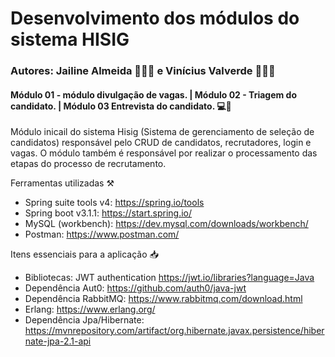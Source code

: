 # Desenvolvimento dos módulos do sistema HISIG 

### Autores: Jailine Almeida 👩🏻‍💻 e Vinícius Valverde 👨🏻‍💻

#### Módulo 01 - módulo divulgação de vagas. | Módulo 02 - Triagem do candidato. | Módulo 03 Entrevista do candidato. 💻🍵

Módulo inicail do sistema Hisig (Sistema de gerenciamento de seleção de candidatos) responsável pelo CRUD de candidatos, 
recrutadores, login e vagas. O módulo também é responsável por realizar o processamento das etapas do processo de recrutamento.

Ferramentas utilizadas ⚒️
* Spring suite tools v4: https://spring.io/tools
* Spring boot v3.1.1: https://start.spring.io/
* MySQL (workbench):  https://dev.mysql.com/downloads/workbench/
* Postman: https://www.postman.com/

Itens essenciais para a aplicação 📥
* Bibliotecas: JWT authentication https://jwt.io/libraries?language=Java
* Dependência Aut0: https://github.com/auth0/java-jwt
* Dependência RabbitMQ: https://www.rabbitmq.com/download.html
*   Erlang: https://www.erlang.org/
* Dependência Jpa/Hibernate: https://mvnrepository.com/artifact/org.hibernate.javax.persistence/hibernate-jpa-2.1-api




